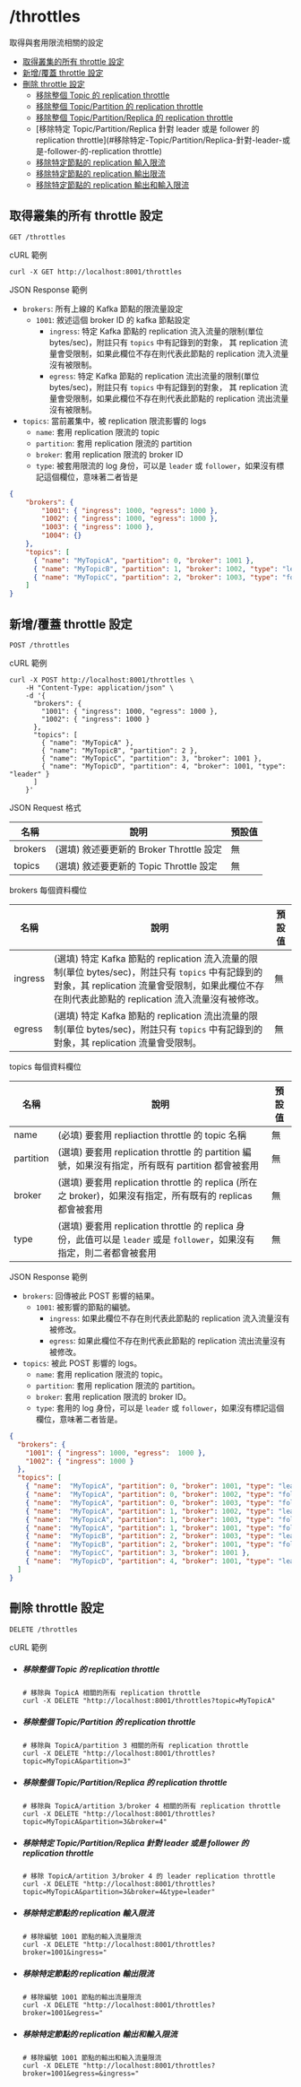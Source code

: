 /throttles
===

取得與套用限流相關的設定

- [取得叢集的所有 throttle 設定](#取得叢集的所有-throttle-設定)
- [新增/覆蓋 throttle 設定](#新增/覆蓋-throttle-設定)
- [刪除 throttle 設定](#刪除-throttle-設定)
  - [移除整個 Topic 的 replication throttle](#移除整個-Topic-的-replication-throttle)
  - [移除整個 Topic/Partition 的 replication throttle](#移除整個-Topic/Partition-的-replication-throttle)
  - [移除整個 Topic/Partition/Replica 的 replication throttle](#移除整個-Topic/Partition/Replica-的-replication-throttle)
  - [移除特定 Topic/Partition/Replica 針對 leader 或是 follower 的 replication throttle](#移除特定-Topic/Partition/Replica-針對-leader-或是-follower-的-replication throttle)
  - [移除特定節點的 replication 輸入限流](#移除特定節點的-replication-輸入限流)
  - [移除特定節點的 replication 輸出限流](#移除特定節點的-replication-輸出限流)
  - [移除特定節點的 replication 輸出和輸入限流](#移除特定節點的-replication-輸出和輸入限流)


## 取得叢集的所有 throttle 設定

```shell
GET /throttles
```

cURL 範例

```shell
curl -X GET http://localhost:8001/throttles
```

JSON Response 範例

- `brokers`: 所有上線的 Kafka 節點的限流量設定
  - `1001`: 敘述這個 broker ID 的 kafka 節點設定
    - `ingress`: 特定 Kafka 節點的 replication 流入流量的限制(單位 bytes/sec)，附註只有 `topics` 中有記錄到的對象，
      其 replication 流量會受限制，如果此欄位不存在則代表此節點的 replication 流入流量沒有被限制。
    - `egress`: 特定 Kafka 節點的 replication 流出流量的限制(單位 bytes/sec)，附註只有 `topics` 中有記錄到的對象，
      其 replication 流量會受限制，如果此欄位不存在則代表此節點的 replication 流出流量沒有被限制。
- `topics`: 當前叢集中，被 replication 限流影響的 logs
  - `name`: 套用 replication 限流的 topic
  - `partition`: 套用 replication 限流的 partition
  - `broker`: 套用 replication 限流的 broker ID
  - `type`: 被套用限流的 log 身份，可以是 `leader` 或 `follower`，如果沒有標記這個欄位，意味著二者皆是

```json
{
    "brokers": {
        "1001": { "ingress": 1000, "egress": 1000 },
        "1002": { "ingress": 1000, "egress": 1000 },
        "1003": { "ingress": 1000 },
        "1004": {}
    },
    "topics": [
      { "name": "MyTopicA", "partition": 0, "broker": 1001 },
      { "name": "MyTopicB", "partition": 1, "broker": 1002, "type": "leader" },
      { "name": "MyTopicC", "partition": 2, "broker": 1003, "type": "follower" }
    ]
}
```

## 新增/覆蓋 throttle 設定

```shell
POST /throttles
```

cURL 範例

```shell
curl -X POST http://localhost:8001/throttles \
    -H "Content-Type: application/json" \
    -d '{
      "brokers": {
        "1001": { "ingress": 1000, "egress": 1000 },
        "1002": { "ingress": 1000 }
      },
      "topics": [
        { "name": "MyTopicA" },
        { "name": "MyTopicB", "partition": 2 },
        { "name": "MyTopicC", "partition": 3, "broker": 1001 },
        { "name": "MyTopicD", "partition": 4, "broker": 1001, "type": "leader" }
      ]
    }'
```

JSON Request 格式

| 名稱    | 說明                                     | 預設值 |
| ------- | ---------------------------------------- | ------ |
| brokers | (選填) 敘述要更新的 Broker Throttle 設定 | 無     |
| topics  | (選填) 敘述要更新的 Topic Throttle 設定  | 無     |

brokers 每個資料欄位

| 名稱    | 說明                                                         | 預設值 |
| ------- | ------------------------------------------------------------ | ------ |
| ingress | (選填)  特定 Kafka 節點的 replication 流入流量的限制(單位 bytes/sec)，附註只有 `topics` 中有記錄到的對象，其 replication 流量會受限制，如果此欄位不存在則代表此節點的 replication 流入流量沒有被修改。 | 無     |
| egress  | (選填)  特定 Kafka 節點的 replication 流出流量的限制(單位 bytes/sec)，附註只有 `topics` 中有記錄到的對象，其 replication 流量會受限制。 | 無     |

topics 每個資料欄位

| 名稱      | 說明                                                         | 預設值 |
| --------- | ------------------------------------------------------------ | ------ |
| name      | (必填) 要套用 repliaction throttle 的 topic 名稱             | 無     |
| partition | (選填) 要套用 replication throttle 的 partition 編號，如果沒有指定，所有既有 partition 都會被套用 | 無     |
| broker    | (選填) 要套用 replication throttle 的 replica (所在之 broker)，如果沒有指定，所有既有的 replicas 都會被套用 | 無     |
| type      | (選填) 要套用 replication throttle 的 replica 身份，此值可以是 `leader` 或是 `follower`，如果沒有指定，則二者都會被套用 | 無     |

JSON Response 範例

- `brokers`: 回傳被此 POST 影響的結果。
  - `1001`: 被影響的節點的編號。
    - `ingress`: 如果此欄位不存在則代表此節點的 replication 流入流量沒有被修改。
    - `egress`: 如果此欄位不存在則代表此節點的 replication 流出流量沒有被修改。
- `topics`: 被此 POST 影響的 logs。
  - `name`: 套用 replication 限流的 topic。
  - `partition`: 套用 replication 限流的 partition。
  - `broker`: 套用 replication 限流的 broker ID。
  - `type`: 套用的 log 身份，可以是 `leader` 或 `follower`，如果沒有標記這個欄位，意味著二者皆是。

```json
{
  "brokers": {
    "1001": { "ingress": 1000, "egress":  1000 },
    "1002": { "ingress": 1000 }
  },
  "topics": [
    { "name":  "MyTopicA", "partition": 0, "broker": 1001, "type": "leader" },
    { "name":  "MyTopicA", "partition": 0, "broker": 1002, "type": "follower" },
    { "name":  "MyTopicA", "partition": 0, "broker": 1003, "type": "follower" },
    { "name":  "MyTopicA", "partition": 1, "broker": 1002, "type": "leader" },
    { "name":  "MyTopicA", "partition": 1, "broker": 1003, "type": "follower" },
    { "name":  "MyTopicA", "partition": 1, "broker": 1001, "type": "follower" },
    { "name":  "MyTopicB", "partition": 2, "broker": 1003, "type": "leader" },
    { "name":  "MyTopicB", "partition": 2, "broker": 1001, "type": "follower" },
    { "name":  "MyTopicC", "partition": 3, "broker": 1001 },
    { "name":  "MyTopicD", "partition": 4, "broker": 1001, "type": "leader" }
  ]
}
```

## 刪除 throttle 設定

```
DELETE /throttles
```

cURL 範例

* ##### 移除整個 Topic 的 replication throttle

  ```shell
  # 移除與 TopicA 相關的所有 replication throttle
  curl -X DELETE "http://localhost:8001/throttles?topic=MyTopicA"
  ```

* ##### 移除整個 Topic/Partition 的 replication throttle

  ```shell
  # 移除與 TopicA/partition 3 相關的所有 replication throttle
  curl -X DELETE "http://localhost:8001/throttles?topic=MyTopicA&partition=3"
  ```

* ##### 移除整個 Topic/Partition/Replica 的 replication throttle

  ```shell
  # 移除與 TopicA/artition 3/broker 4 相關的所有 replication throttle
  curl -X DELETE "http://localhost:8001/throttles?topic=MyTopicA&partition=3&broker=4"
  ```

* ##### 移除特定 Topic/Partition/Replica 針對 leader 或是 follower 的 replication throttle

  ```shell
  # 移除 TopicA/artition 3/broker 4 的 leader replication throttle
  curl -X DELETE "http://localhost:8001/throttles?topic=MyTopicA&partition=3&broker=4&type=leader"
  ```

* ##### 移除特定節點的 replication 輸入限流

  ```shell
  # 移除編號 1001 節點的輸入流量限流
  curl -X DELETE "http://localhost:8001/throttles?broker=1001&ingress="
  ```

* ##### 移除特定節點的 replication 輸出限流

  ```shell
  # 移除編號 1001 節點的輸出流量限流
  curl -X DELETE "http://localhost:8001/throttles?broker=1001&egress="
  ```

* ##### 移除特定節點的 replication 輸出和輸入限流

  ```shell
  # 移除編號 1001 節點的輸出和輸入流量限流
  curl -X DELETE "http://localhost:8001/throttles?broker=1001&egress=&ingress="
  ```

  